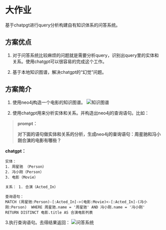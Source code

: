 # 大作业

基于chatpgt进行query分析构建自有知识体系的问答系统。

## 方案优点

1. 对于问答系统比较麻烦的问题就是需要分析query，识别出query里的实体和关系。使用chatgpt可以很容易的完成这个工作。

2. 基于本地知识图谱，解决chatgpt的“幻觉”问题。

## 方案简介

1. 使用neo4j构造一个电影的知识图谱。
![知识图谱](./imgs/kg.jpeg)

2. 使用chatgpt用来分析实体和关系。并构造出neo4j的查询语句。比如：
> **prompt：**
>
> **对下面的语句做实体和关系的分析，生成neo4j的查询语句：周星驰和冯小刚合演的电影有哪些？**

**chatgpt：**
```
实体： 
1. 周星驰 （Person） 
2. 冯小刚（Person） 
3. 电影（Movie） 

关系： 1. 合演（Acted_In） 

查询语句： 
MATCH (周星驰:Person)-[:Acted_In]->(电影:Movie)<-[:Acted_In]-(冯小刚:Person)  WHERE 周星驰.name = '周星驰' AND 冯小刚.name = '冯小刚'   RETURN DISTINCT 电影.title AS 合演电影列表
```

3.执行查询语句。去得结果返回：
![问答系统](./imgs/qa.jpeg)
